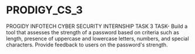 # PRODIGY_CS_3
PROGIDY INFOTECH CYBER SECURITY INTERNSHIP TASK 3
TASK- Build a tool that assesses the strength of a password based on criteria such as length, presence of uppercase and lowercase letters, numbers, and special characters. Provide feedback to users on the password's strength.
